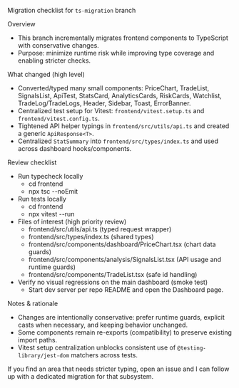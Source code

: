 Migration checklist for `ts-migration` branch

Overview
- This branch incrementally migrates frontend components to TypeScript with conservative changes.
- Purpose: minimize runtime risk while improving type coverage and enabling stricter checks.

What changed (high level)
- Converted/typed many small components: PriceChart, TradeList, SignalsList, ApiTest, StatsCard, AnalyticsCards, RiskCards, Watchlist, TradeLog/TradeLogs, Header, Sidebar, Toast, ErrorBanner.
- Centralized test setup for Vitest: `frontend/vitest.setup.ts` and `frontend/vitest.config.ts`.
- Tightened API helper typings in `frontend/src/utils/api.ts` and created a generic `ApiResponse<T>`.
- Centralized `StatSummary` into `frontend/src/types/index.ts` and used across dashboard hooks/components.

Review checklist
- Run typecheck locally
  - cd frontend
  - npx tsc --noEmit
- Run tests locally
  - cd frontend
  - npx vitest --run
- Files of interest (high priority review)
  - frontend/src/utils/api.ts (typed request wrapper)
  - frontend/src/types/index.ts (shared types)
  - frontend/src/components/dashboard/PriceChart.tsx (chart data guards)
  - frontend/src/components/analysis/SignalsList.tsx (API usage and runtime guards)
  - frontend/src/components/TradeList.tsx (safe id handling)
- Verify no visual regressions on the main dashboard (smoke test)
  - Start dev server per repo README and open the Dashboard page.

Notes & rationale
- Changes are intentionally conservative: prefer runtime guards, explicit casts when necessary, and keeping behavior unchanged.
- Some components remain re-exports (compatibility) to preserve existing import paths.
- Vitest setup centralization unblocks consistent use of `@testing-library/jest-dom` matchers across tests.

If you find an area that needs stricter typing, open an issue and I can follow up with a dedicated migration for that subsystem.
